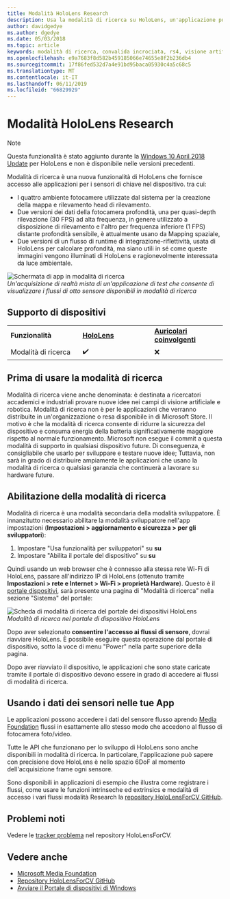 ```yaml
---
title: Modalità HoloLens Research
description: Usa la modalità di ricerca su HoloLens, un'applicazione può accedere ai flussi di sensore chiave dispositivo (profondità, l'ambiente di rilevamento e runtime di integrazione-riflettività).
author: davidgedye
ms.author: dgedye
ms.date: 05/03/2018
ms.topic: article
keywords: modalità di ricerca, convalida incrociata, rs4, visione artificiale, ricerca, HoloLens
ms.openlocfilehash: e9a7683f8d582b459185066e74655e8f2b236db4
ms.sourcegitcommit: 17f86fed532d7a4e91bd95baca05930c4a5c68c5
ms.translationtype: MT
ms.contentlocale: it-IT
ms.lasthandoff: 06/11/2019
ms.locfileid: "66829929"
---
```

# <a name="hololens-research-mode"></a>Modalità HoloLens Research

> [!NOTE]
> Questa funzionalità è stato aggiunto durante la [Windows 10 April 2018 Update](release-notes-april-2018.md) per HoloLens e non è disponibile nelle versioni precedenti.

Modalità di ricerca è una nuova funzionalità di HoloLens che fornisce accesso alle applicazioni per i sensori di chiave nel dispositivo. tra cui:
- I quattro ambiente fotocamere utilizzate dal sistema per la creazione della mappa e rilevamento head di rilevamento.
- Due versioni dei dati della fotocamera profondità, una per quasi-depth rilevazione (30 FPS) ad alta frequenza, in genere utilizzato a disposizione di rilevamento e l'altro per frequenza inferiore (1 FPS) distante profondità sensibile, è attualmente usano da Mapping spaziale,
- Due versioni di un flusso di runtime di integrazione-riflettività, usata di HoloLens per calcolare profondità, ma siano utili in sé come queste immagini vengono illuminati di HoloLens e ragionevolmente interessata da luce ambientale.

![Schermata di app in modalità di ricerca](images/sensor-stream-viewer.jpg)<br>
*Un'acquisizione di realtà mista di un'applicazione di test che consente di visualizzare i flussi di otto sensore disponibili in modalità di ricerca*

## <a name="device-support"></a>Supporto di dispositivi

<table>
    <colgroup>
    <col width="33%" />
    <col width="33%" />
    <col width="33%" />
    </colgroup>
    <tr>
        <td><strong>Funzionalità</strong></td>
        <td><a href="hololens-hardware-details.md"><strong>HoloLens</strong></a></td>
        <td><a href="immersive-headset-hardware-details.md"><strong>Auricolari coinvolgenti</strong></a></td>
    </tr>
     <tr>
        <td>Modalità di ricerca</td>
        <td>✔️</td>
        <td>❌</td>
    </tr>
</table>

## <a name="before-using-research-mode"></a>Prima di usare la modalità di ricerca

Modalità di ricerca viene anche denominata: è destinata a ricercatori accademici e industriali provare nuove idee nei campi di visione artificiale e robotica.  Modalità di ricerca non è per le applicazioni che verranno distribuite in un'organizzazione o resa disponibile in di Microsoft Store. Il motivo è che la modalità di ricerca consente di ridurre la sicurezza del dispositivo e consuma energia della batteria significativamente maggiore rispetto al normale funzionamento. Microsoft non esegue il commit a questa modalità di supporto in qualsiasi dispositivo future. Di conseguenza, è consigliabile che usarlo per sviluppare e testare nuove idee; Tuttavia, non sarà in grado di distribuire ampiamente le applicazioni che usano la modalità di ricerca o qualsiasi garanzia che continuerà a lavorare su hardware future.

## <a name="enabling-research-mode"></a>Abilitazione della modalità di ricerca

Modalità di ricerca è una modalità secondaria della modalità sviluppatore. È innanzitutto necessario abilitare la modalità sviluppatore nell'app impostazioni (**Impostazioni > aggiornamento e sicurezza > per gli sviluppatori**):

1. Impostare "Usa funzionalità per sviluppatori" su **su**
2. Impostare "Abilita il portale del dispositivo" su **su**

Quindi usando un web browser che è connesso alla stessa rete Wi-Fi di HoloLens, passare all'indirizzo IP di HoloLens (ottenuto tramite **Impostazioni > rete e Internet > Wi-Fi > proprietà Hardware**). Questo è il [portale dispositivi](using-the-windows-device-portal.md), sarà presente una pagina di "Modalità di ricerca" nella sezione "Sistema" del portale:

![Scheda di modalità di ricerca del portale dei dispositivi HoloLens](images/ResearchModeDevPortal.png)<br>
*Modalità di ricerca nel portale di dispositivo HoloLens*

Dopo aver selezionato **consentire l'accesso ai flussi di sensore**, dovrai riavviare HoloLens. È possibile eseguire questa operazione dal portale di dispositivo, sotto la voce di menu "Power" nella parte superiore della pagina.

Dopo aver riavviato il dispositivo, le applicazioni che sono state caricate tramite il portale di dispositivo devono essere in grado di accedere ai flussi di modalità di ricerca.

## <a name="using-sensor-data-in-your-apps"></a>Usando i dati dei sensori nelle tue App

Le applicazioni possono accedere i dati del sensore flusso aprendo [Media Foundation](https://msdn.microsoft.com/library/windows/desktop/ms694197) flussi in esattamente allo stesso modo che accedono al flusso di fotocamera foto/video. 

Tutte le API che funzionano per lo sviluppo di HoloLens sono anche disponibili in modalità di ricerca. In particolare, l'applicazione può sapere con precisione dove HoloLens è nello spazio 6DoF al momento dell'acquisizione frame ogni sensore.

Sono disponibili in applicazioni di esempio che illustra come registrare i flussi, come usare le funzioni intrinseche ed extrinsics e modalità di accesso i vari flussi modalità Research la [repository HoloLensForCV GitHub](https://github.com/Microsoft/HoloLensForCV).

## <a name="known-issues"></a>Problemi noti

Vedere le [tracker problema](https://github.com/Microsoft/HololensForCV/issues) nel repository HoloLensForCV.

## <a name="see-also"></a>Vedere anche

* [Microsoft Media Foundation](https://msdn.microsoft.com/library/windows/desktop/ms694197)
* [Repository HoloLensForCV GitHub](https://github.com/Microsoft/HoloLensForCV)
* [Avviare il Portale di dispositivi di Windows](using-the-windows-device-portal.md)

